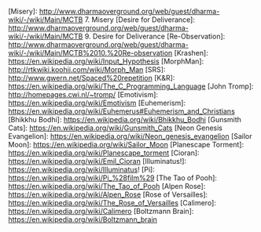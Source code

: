 <!-- Wikipedia articles (and similar) -->
[10 Precepts]: https://en.wikipedia.org/wiki/Five_Precepts#Ten_Precepts
[A Serious Man]: http://en.wikipedia.org/wiki/A_serious_man
[A-theory]: http://en.wikipedia.org/wiki/A-series_and_B-series
[Actual Freedom]: http://www.dharmaoverground.org/web/guest/dharma-wiki/-/wiki/Main/Actualism
[Actualism]: http://www.dharmaoverground.org/web/guest/dharma-wiki/-/wiki/Main/Actualism
[Adolf Hitler]: http://en.wikipedia.org/wiki/Adolf_Hitler
[Aeron]: https://en.wikipedia.org/wiki/Aeron_chair
[Ahimsa]: https://en.wikipedia.org/wiki/Ahimsa
[Ajatasattu]: https://en.wikipedia.org/wiki/Ajatasatru
[Ajita Kesakambali]: https://en.wikipedia.org/wiki/Ajita_Kesakambali
[Aki Sora]: http://en.wikipedia.org/wiki/Aki_Sora
[Algorithmic Probability]: http://en.wikipedia.org/wiki/Algorithmic_probability
[Anatta]: http://en.wikipedia.org/wiki/Anatta
[Anhedonia]: http://en.wikipedia.org/wiki/Anhedonia
[Anicca]: http://en.wikipedia.org/wiki/Anicca
[Animal Rights]: http://en.wikipedia.org/wiki/Animal_rights#Main_philosophical_approaches
[Apocrypha Discordia]: http://appendix.23ae.com/apocrypha/index.html
[Arising and Passing Away]: http://www.dharmaoverground.org/web/guest/dharma-wiki/-/wiki/Main/The%20Arising%20and%20Passing%20Away?p_r_p_185834411_title=The%20Arising%20and%20Passing%20Away
[Arrow Paradox]: http://en.wikipedia.org/wiki/Zeno%27s_paradoxes#The_arrow_paradox
[Astronomical Waste]: http://www.nickbostrom.com/astronomical/waste.html
[Ayahuasca]: http://en.wikipedia.org/wiki/Ayahuasca
[B-theory]: http://en.wikipedia.org/wiki/A-series_and_B-series
[BG2]: https://en.wikipedia.org/wiki/Baldur%27s_Gate_II:_Shadows_of_Amn
[Benatar]: http://en.wikipedia.org/wiki/David_Benatar
[Better Never to Have Been]: http://www.amazon.com/Better-Never-Have-Been-Existence/dp/0199296421
[Book of the Dead]: https://en.wikipedia.org/wiki/Bardo_Thodol
[Brainfuck]: http://en.wikipedia.org/wiki/Brainfuck
[Bushido]: http://en.wikipedia.org/wiki/Bushido
[Catuskoti]: http://en.wikipedia.org/wiki/Catu%E1%B9%A3ko%E1%B9%ADi
[Child sexual abuse]: http://en.wikipedia.org/wiki/Child_sexual_abuse
[Choronzon]: https://en.wikipedia.org/wiki/Choronzon
[Convict Conditioning]: http://www.dragondoor.com/b41/ 
[Core Dump]: http://en.wikipedia.org/wiki/Core_dump
[Crank]: http://en.wikipedia.org/wiki/Crank_%28person%29
[Crocker's Rules]: http://wiki.lesswrong.com/wiki/Crocker%27s_rules
[Crown of Thorns]: http://en.wikipedia.org/wiki/Crown_of_Thorns
[Crusader Kings II]: http://www.paradoxplaza.com/games/crusader-kings-ii
[DXM]: https://www.erowid.org/chemicals/dxm/faq/dxm_faq.shtml
[Deontology]: https://en.wikipedia.org/wiki/Deontology
[Desirism]: http://commonsenseatheism.com/?p=2982
[Dirk Gently TV]: https://en.wikipedia.org/wiki/Dirk_Gently_%28TV_series%29
[Discordianism]: http://en.wikipedia.org/wiki/Discordianism
[Divine Simplicity]: http://en.wikipedia.org/wiki/Divine_simplicity
[Dukkha]: http://en.wikipedia.org/wiki/Dukkha
[Dunbar's Number]: http://en.wikipedia.org/wiki/Dunbar's_Number
[Egoism]: http://en.wikipedia.org/wiki/Ethical_egoism
[Eliezer Yudkowsky]: https://en.wikipedia.org/wiki/Eliezer_Yudkowsky
[Entheogen]: http://en.wikipedia.org/wiki/Entheogen
[Epistemology]: http://en.wikipedia.org/wiki/Epistemology
[Eternal Return]: http://en.wikipedia.org/wiki/Eternal_return#Friedrich_Nietzsche
[Evil Is Cool]: http://tvtropes.org/pmwiki/pmwiki.php/Main/EvilIsCool
[Evil Trope]: http://tvtropes.org/pmwiki/pmwiki.php/Main/EvilTropes
[Existential Risks]: http://en.wikipedia.org/wiki/Risks_to_civilization,_humans_and_planet_Earth
[Expanding Circle]: http://en.wikipedia.org/wiki/Peter_Singer
[Experience Machine]: https://en.wikipedia.org/wiki/Experience_machine
[Faust]: https://en.wikipedia.org/wiki/Goethe%27s_Faust
[Fetter]: http://en.wikipedia.org/wiki/Fetter_%28Buddhism%29
[Five Hindrances]: https://en.wikipedia.org/wiki/Five_hindrances
[Flanging]: http://en.wikipedia.org/wiki/Flanging
[Fomenko claims]: http://en.wikipedia.org/wiki/New_Chronology_%28Fomenko%29#Fomenko.27s_claims
[Fomenko]: http://en.wikipedia.org/wiki/New_Chronology_%28Fomenko%29
[Frankl]: http://en.wikipedia.org/wiki/Man%27s_Search_for_Meaning
[Hanlon's Razor]: http://en.wikipedia.org/wiki/Hanlon%27s_Razor
[Hedonic Treadmill]: http://en.wikipedia.org/wiki/Hedonic_treadmill
[Higher Criticism]: http://en.wikipedia.org/wiki/Historical_criticism
[Hot Fuzz]: http://en.wikipedia.org/wiki/Hot_Fuzz
[Hypothetical Consent]: http://simonamey.com/Philosophy/Entry.php?entryid=314
[Implied Consent]: http://en.wikipedia.org/wiki/Implied_consent
[Inerrancy]: http://en.wikipedia.org/wiki/Biblical_inerrancy
[Jetpack Hitler]: http://tvtropes.org/pmwiki/pmwiki.php/Main/StupidJetpackHitler
[Jhana]: http://en.wikipedia.org/wiki/Dhy%C4%81na_in_Buddhism#Usage_of_jh.C4.81na
[Judea Pearl]: http://en.wikipedia.org/wiki/Judea_Pearl
[Julian Jaynes]: http://en.wikipedia.org/wiki/Julian_Jaynes
[Kai Lexx]: http://en.wikipedia.org/wiki/Kai_(Lexx)
[Kali]: http://en.wikipedia.org/wiki/Kali
[Kant]: https://en.wikipedia.org/wiki/Immanuel_Kant
[Kasina]: http://en.wikipedia.org/wiki/Kasina
[Kenosis]: http://en.wikipedia.org/wiki/Kenosis
[Kerghan]: http://en.wikipedia.org/wiki/Arcanum:_Of_Steamworks_and_Magick_Obscura
[Ksitigarbha]: http://en.wikipedia.org/wiki/Ksitigarbha
[LZ77]: http://en.wikipedia.org/wiki/LZ77_and_LZ78_%28algorithms%29
[Lain]: https://en.wikipedia.org/wiki/Serial_Experiments_Lain
[Langton's Ant]: http://en.wikipedia.org/wiki/Langton's_ant
[Laws of Form]: http://en.wikipedia.org/wiki/Laws_of_Form
[Lelouch]: http://en.wikipedia.org/wiki/Lelouch_Lamperouge
[LenPEG]: http://www.dangermouse.net/esoteric/lenpeg.html
[Lossless Data Compression]: http://en.wikipedia.org/wiki/Lossless_data_compression
[Lucid dreaming]: http://en.wikipedia.org/wiki/Lucid_dreaming
[Lucius Vorenus]: http://en.wikipedia.org/wiki/Lucius_Vorenus_%28Rome_character%29
[MCD]: http://www.alljapaneseallthetime.com/blog/series/mcd-revolution
[MCTB]: http://www.interactivebuddha.com/mctb.shtml
[Mahavira]: https://en.wikipedia.org/wiki/Mahavira
[Mainländer]: http://de.wikipedia.org/wiki/Philipp_Mainl%C3%A4nder
[Makkhali Gosala]: https://en.wikipedia.org/wiki/Makkhali_Gosala
[Marcion]: http://en.wikipedia.org/wiki/Marcion_of_Sinope
[Markan priority]: http://en.wikipedia.org/wiki/Markan_priority
[Mere Addition]: http://en.wikipedia.org/wiki/Mere_addition_paradox
[Michael Persinger]: http://en.wikipedia.org/wiki/Michael_Persinger
[Mirror Test]: http://en.wikipedia.org/wiki/Mirror_test
[Missionary Paradox]: http://everything2.com/title/Missionary+Paradox
[Moral Luck]: http://plato.stanford.edu/entries/moral-luck/
[Moulin Rouge!]: http://en.wikipedia.org/wiki/Moulin_Rouge!
[Multiple Drafts]: http://www.scholarpedia.org/article/Multiple_drafts_model
[Multiple Realizability]: http://en.wikipedia.org/wiki/Multiple_realizability
[Nagarjuna]: http://en.wikipedia.org/wiki/Nagarjuna
[Naraka]: http://en.wikipedia.org/wiki/Naraka
[Nirodha Samapatti]: http://web.mac.com/danielmingram/iWeb/Daniel%20Ingram%27s%20Dharma%20Blog/The%20Blook/2CECD5EA-6058-4428-8DDD-002856C2E28A.html
[Non-Dualism]: http://en.wikipedia.org/wiki/Non-dualism
[Olsenbande]: https://en.wikipedia.org/wiki/Olsen_Gang
[Oreo]: https://en.wikipedia.org/wiki/Oreo
[Original Position]: http://en.wikipedia.org/wiki/Original_position
[Pakudha Kaccayana]: https://en.wikipedia.org/wiki/Pakudha_Kaccayana
[Paleo]: http://www.archevore.com/archevore/
[Pali Canon]: https://en.wikipedia.org/wiki/Pali_canon
[Paperclipper]: http://wiki.lesswrong.com/wiki/Paperclip_maximizer
[Pascal's Mugging]: http://lesswrong.com/lw/kd/pascals_mugging_tiny_probabilities_of_vast/
[Phantom Time]: http://en.wikipedia.org/wiki/Phantom_time_hypothesis
[Pirates Who Don't Do Anything]: http://tvtropes.org/pmwiki/pmwiki.php/Main/ThePiratesWhoDontDoAnything
[Principle of Charity]: http://en.wikipedia.org/wiki/Principle_of_charity
[Profiling]: http://en.wikipedia.org/wiki/Profiling_(computer_programming)
[Purana Kassapa]: https://en.wikipedia.org/wiki/Purana_Kassapa
[QM table]: http://en.wikipedia.org/wiki/Interpretations_of_quantum_mechanics#Comparison
[Quantum Monadology]: http://cognet.mit.edu/posters/TUCSON3/Yasue.html
[RMS]: http://en.wikipedia.org/wiki/Richard_Stallman
[RTK]: http://en.wikipedia.org/wiki/Remembering_the_Kanji
[Regex 2 problems]: http://www.codinghorror.com/blog/2008/06/regular-expressions-now-you-have-two-problems.html
[Repugnant Conclusion]: http://en.wikipedia.org/wiki/Repugnant_Conclusion
[Risk Aversion]: http://en.wikipedia.org/wiki/Risk_Aversion
[Robert M. Price]: http://robertmprice.mindvendor.com
[Sakadagami]: http://en.wikipedia.org/wiki/Sakadagami
[Sanjaya Belatthaputta]: https://en.wikipedia.org/wiki/Sanjaya_Belatthaputta
[Satan]: http://en.wikipedia.org/wiki/Satan
[Sathya Sai Baba]: http://en.wikipedia.org/wiki/Sathya_Sai_Baba
[Satipatthana Sutta]: http://en.wikipedia.org/wiki/Satipatthana_Sutta
[Scope Insensitivity]: http://lesswrong.com/lw/hw/scope_insensitivity/
[Sensates]: http://mimir.net/psmush/sensates.shtml
[Serotonin Syndrome]: http://en.wikipedia.org/wiki/Serotonin_syndrome
[Shangri-la diet]: https://en.wikipedia.org/wiki/The_Shangri-La_Diet
[Shinto]: http://en.wikipedia.org/wiki/Shinto
[Signaling]: http://wiki.lesswrong.com/wiki/Signaling
[Simon Magus]: http://en.wikipedia.org/wiki/Simon_Magus
[Sisyphus]: http://en.wikipedia.org/wiki/The_Myth_of_Sisyphus
[Start of Darkness]: http://tvtropes.org/pmwiki/pmwiki.php/Main/StartOfDarkness
[Status]: http://wiki.lesswrong.com/wiki/Status
[Strawman Has A Point]: http://tvtropes.org/pmwiki/pmwiki.php/Main/StrawmanHasAPoint
[Stromberg]: http://en.wikipedia.org/wiki/Stromberg_%28TV_series%29
[Sutrayana]: http://www.rigpawiki.org/index.php?title=Sutrayana
[Tarot Fool]: http://en.wikipedia.org/wiki/The_Fool_%28Tarot_card%29
[Tathagata]: http://en.wikipedia.org/wiki/Tath%C4%81gata
[Ted Kaczynski]: http://en.wikipedia.org/wiki/Ted_Kaczynski
[Theravada]: http://en.wikipedia.org/wiki/Theravada
[Trivialism]: http://en.wikipedia.org/wiki/Trivialism
[Turing Machine]: http://en.wikipedia.org/wiki/Turing_machine
[Unity of Knowledge and Action]: http://www.iep.utm.edu/wangyang/#H4
[Unknown God]: http://en.wikipedia.org/wiki/Unknown_God
[Utility Monster]: https://en.wikipedia.org/wiki/Utility_monster
[VHEMT]: http://en.wikipedia.org/wiki/Voluntary_human_extinction_movement
[Vajrayana]: http://en.wikipedia.org/wiki/Vajrayana
[Vampire RPG]: http://en.wikipedia.org/wiki/Vampire:_The_Masquerade
[Vilayanur S. Ramachandran]: http://en.wikipedia.org/wiki/Vilayanur_S._Ramachandran
[Visuddhimagga]: http://en.wikipedia.org/wiki/Visuddhimagga
[Wang Yangming]: http://www.iep.utm.edu/wangyang/
[Wireheading]: http://www.wireheading.com/
[World Population]: http://en.wikipedia.org/wiki/World_population
[Wu Wei]: https://en.wikipedia.org/wiki/Wu_wei
[Yamantaka]: http://en.wikipedia.org/wiki/Yamantaka
[Yana]: http://en.wikipedia.org/wiki/Yana_%28Buddhism%29
[Yotsuba]: http://en.wikipedia.org/wiki/Yotsuba&!
[al-Ghazali]: http://en.wikipedia.org/wiki/Al-Ghazali
[meme]: https://en.wikipedia.org/wiki/Meme
[quadtree]: https://en.wikipedia.org/wiki/Quadtree
[quark]: http://en.wikipedia.org/wiki/Quark_(cheese)
[schächten]: http://en.wikipedia.org/wiki/Shechita
[subs2srs]: http://rtkwiki.koohii.com/wiki/Subs2srs
[unsupervised universe]: http://wiki.lesswrong.com/wiki/Unsupervised_universe
[ジャックと豆の木]: http://en.wikipedia.org/wiki/Jack_and_the_Beanstalk_%281974_film%29
[秒速5センチメートル]: http://en.wikipedia.org/wiki/5_Centimeters_Per_Second
[_why]: https://en.wikipedia.org/wiki/Why_the_lucky_stiff
[Pascal's Wager]: https://en.wikipedia.org/wiki/Pascal%27s_Wager
[Rigid Designator]: https://en.wikipedia.org/wiki/Rigid_designator
[conditional baptism]: https://en.wikipedia.org/wiki/Conditional_baptism
[Lingua Latina]: http://www.lingua-latina.dk/index2.htm
[Arguelles]: http://foreignlanguageexpertise.com/
[neti]: https://en.wikipedia.org/wiki/Neti_neti
[Preikestolen]: https://encrypted.google.com/search?btnG=Google+Search&q=prekestolen
[Vatican]: https://en.wikipedia.org/wiki/Holy_See
[Schizotypy]: http://en.wikipedia.org/wiki/Schizotypy
[Truman Show]: https://en.wikipedia.org/wiki/The_Truman_Show
[Luminosity]: http://wiki.lesswrong.com/wiki/Luminosity
[Theseus' Ship]: https://en.wikipedia.org/wiki/Ship_of_Theseus
[Red Forman]: https://en.wikipedia.org/wiki/Red_Forman
[E']: http://en.wikipedia.org/wiki/E%27
[Dom/sub]: https://en.wikipedia.org/wiki/Dominance_and_submission
[birdmen]: http://web.archive.org/web/20100831084607/http://malstrom.50webs.com/birdman.html
[Three Virtues]: https://en.wikipedia.org/wiki/Larry_Wall
[MAO-I]: https://en.wikipedia.org/wiki/Monoamine_oxidase_inhibitor
[Heimat]: https://en.wikipedia.org/wiki/Heimat
[DSL]: http://c2.com/cgi/wiki?DomainSpecificLanguage
[Löb's Theorem]: https://en.wikipedia.org/wiki/L%C3%B6b%27s_theorem
[Cala Sutta]: http://www.accesstoinsight.org/tipitaka/sn/sn05/sn05.006.bodh.html
[Pareto]: http://en.wikipedia.org/wiki/Pareto_efficiency
[Kaldor Hicks]: https://en.wikipedia.org/wiki/Kaldor%E2%80%93Hicks_efficiency
[Runner's High]: https://en.wikipedia.org/wiki/Endorphin#Runner.27s_high
[Sephirot]: https://en.wikipedia.org/wiki/Sephirot
[Eristische Dialektik]: https://en.wikipedia.org/wiki/The_Art_of_Being_Right
[Predestination]: http://en.wikipedia.org/wiki/Predestination_%28Calvinism%29#Double_predestination
[Sophie's Choice]: http://www.penny-arcade.com/comic/2009/10/07
[Doctrine of Double Effect]: http://plato.stanford.edu/entries/double-effect/
[Sophia]: https://en.wikipedia.org/wiki/Wisdom_in_Gnosticism
[Docetism]: https://en.wikipedia.org/wiki/Docetism
[Logical Positivism]: https://en.wikipedia.org/wiki/Logical_positivism
[Plantinga naturalism]: https://en.wikipedia.org/wiki/Evolutionary_argument_against_naturalism
[Pineal Gland]: https://en.wikipedia.org/wiki/Discordianism#Pineal_gland
[Rule of Funny]: http://tvtropes.org/pmwiki/pmwiki.php/Main/RuleOfFunny
[Computronium]: http://www.orionsarm.com/eg-article/4637faafa6437
[Modal Realism]: https://en.wikipedia.org/wiki/Modal_realism
[Antediluvian]: https://en.wikipedia.org/wiki/Antediluvian
[Hug Machine]: https://en.wikipedia.org/wiki/Hug_machine
[Sarashi]: http://tvtropes.org/pmwiki/pmwiki.php/Main/Sarashi
[Great Filter wiki]: https://en.wikipedia.org/wiki/Great_Filter
[Misery]: http://www.dharmaoverground.org/web/guest/dharma-wiki/-/wiki/Main/MCTB 7. Misery
[Desire for Deliverance]: http://www.dharmaoverground.org/web/guest/dharma-wiki/-/wiki/Main/MCTB 9. Desire for Deliverance
[Re-Observation]: http://www.dharmaoverground.org/web/guest/dharma-wiki/-/wiki/Main/MCTB%2010.%20Re-observation
[Krashen]: https://en.wikipedia.org/wiki/Input_Hypothesis
[MorphMan]: http://rtkwiki.koohii.com/wiki/Morph_Man
[SRS]: http://www.gwern.net/Spaced%20repetition
[K&R]: https://en.wikipedia.org/wiki/The_C_Programming_Language
[John Tromp]: http://homepages.cwi.nl/~tromp/
[Emotivism]: https://en.wikipedia.org/wiki/Emotivism
[Euhemerism]: https://en.wikipedia.org/wiki/Euhemerus#Euhemerism_and_Christians
[Bhikkhu Bodhi]: https://en.wikipedia.org/wiki/Bhikkhu_Bodhi
[Gunsmith Cats]: https://en.wikipedia.org/wiki/Gunsmith_Cats
[Neon Genesis Evangelion]: https://en.wikipedia.org/wiki/Neon_genesis_evangelion
[Sailor Moon]: https://en.wikipedia.org/wiki/Sailor_Moon
[Planescape Torment]: https://en.wikipedia.org/wiki/Planescape_torment
[Cioran]: https://en.wikipedia.org/wiki/Emil_Cioran
[Illuminatus!]: https://en.wikipedia.org/wiki/Illuminatus!
[Pi]: https://en.wikipedia.org/wiki/Pi_%28film%29
[The Tao of Pooh]: https://en.wikipedia.org/wiki/The_Tao_of_Pooh
[Alpen Rose]: https://en.wikipedia.org/wiki/Alpen_Rose
[Rose of Versailles]: https://en.wikipedia.org/wiki/The_Rose_of_Versailles
[Calimero]: https://en.wikipedia.org/wiki/Calimero
[Boltzmann Brain]: https://en.wikipedia.org/wiki/Boltzmann_brain

